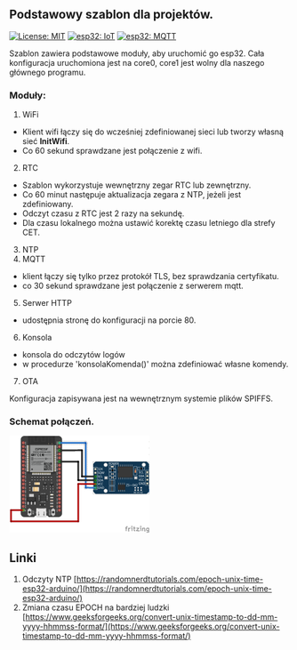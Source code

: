 ## Podstawowy szablon dla projektów.
[![License: MIT](https://img.shields.io/badge/License-MIT-yellow.svg)](https://opensource.org/licenses/MIT)
[![esp32: IoT](https://img.shields.io/badge/esp32-IoT-red)]()
[![esp32: MQTT](https://img.shields.io/badge/esp32-MQTT-blue)]()

Szablon zawiera podstawowe moduły, aby uruchomić go esp32. Cała konfiguracja uruchomiona jest na core0, core1 jest wolny dla naszego głównego programu.
### Moduły:
1. WiFi
- Klient wifi łączy się do wcześniej zdefiniowanej sieci lub
tworzy własną sieć **InitWifi**.
- Co 60 sekund sprawdzane jest połączenie z wifi.
2. RTC
- Szablon wykorzystuje wewnętrzny zegar RTC lub zewnętrzny.
- Co 60 minut następuje aktualizacja zegara z NTP, jeżeli jest zdefiniowany.
- Odczyt czasu z RTC jest 2 razy na sekundę.
- Dla czasu lokalnego można ustawić korektę czasu letniego dla strefy CET.
3. NTP
4. MQTT
- klient łączy się tylko przez protokół TLS, bez sprawdzania certyfikatu.
- co 30 sekund sprawdzane jest połączenie z serwerem mqtt.
5. Serwer HTTP
- udostępnia stronę do konfiguracji na porcie 80.
6. Konsola
- konsola do odczytów logów
- w procedurze 'konsolaKomenda()' można zdefiniować własne komendy.
7. OTA

Konfiguracja zapisywana jest na wewnętrznym systemie plików SPIFFS.

### Schemat połączeń.

<img src="schemat.png" width=50% height=50%>

## Linki
1. Odczyty NTP [https://randomnerdtutorials.com/epoch-unix-time-esp32-arduino/](https://randomnerdtutorials.com/epoch-unix-time-esp32-arduino/)
2. Zmiana czasu EPOCH na bardziej ludzki [https://www.geeksforgeeks.org/convert-unix-timestamp-to-dd-mm-yyyy-hhmmss-format/](https://www.geeksforgeeks.org/convert-unix-timestamp-to-dd-mm-yyyy-hhmmss-format/)
